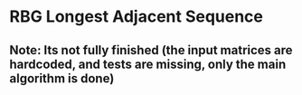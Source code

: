 # RBG Longest Adjacent Sequence

## Note: Its not fully finished (the input matrices are hardcoded, and tests are missing, only the main algorithm is done)